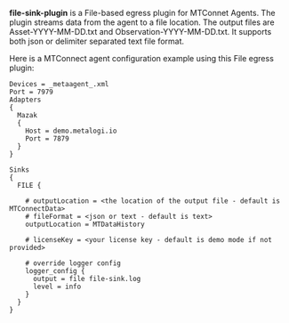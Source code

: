 **file-sink-plugin** is a File-based egress plugin for MTConnet Agents. The plugin streams data from the agent to a file location. The output files are Asset-YYYY-MM-DD.txt and Observation-YYYY-MM-DD.txt. It supports both json or delimiter separated text file format.

Here is a MTConnect agent configuration example using this File egress plugin:
```
Devices = _metaagent_.xml
Port = 7979
Adapters
{
  Mazak
  {
    Host = demo.metalogi.io
    Port = 7879
  }
}

Sinks
{
  FILE {

    # outputLocation = <the location of the output file - default is MTConnectData>
    # fileFormat = <json or text - default is text>
    outputLocation = MTDataHistory

    # licenseKey = <your license key - default is demo mode if not provided>

    # override logger config 
    logger_config {
      output = file file-sink.log
      level = info
    }
  }
}
```
